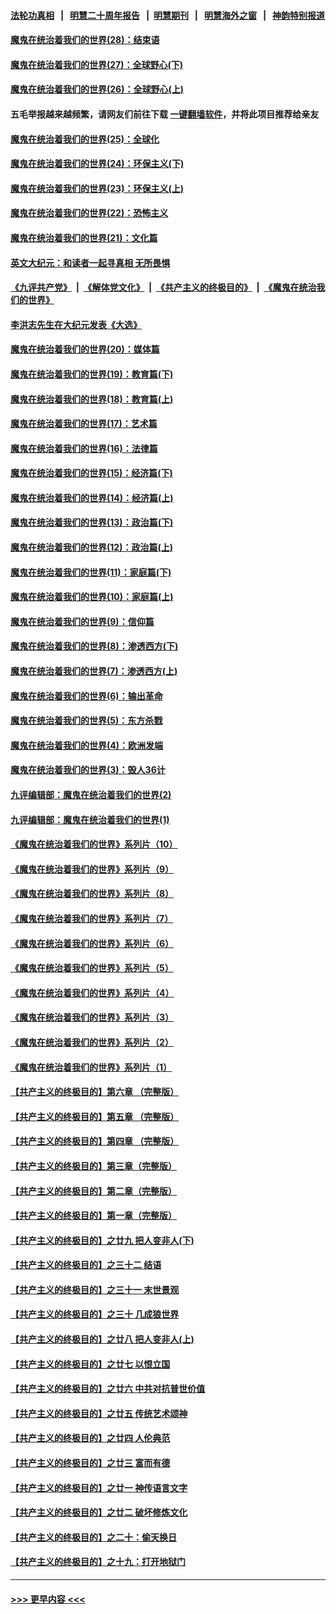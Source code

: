 #### [法轮功真相](https://github.com/gfw-breaker/truth/blob/master/README.md?t=0) &nbsp;&nbsp;|&nbsp;&nbsp; [明慧二十周年报告](https://github.com/gfw-breaker/mh-reports/blob/master/README.md?t=0) &nbsp;&nbsp;|&nbsp;&nbsp;[明慧期刊](https://github.com/gfw-breaker/mh-qikan) &nbsp;&nbsp;|&nbsp;&nbsp; [明慧海外之窗](https://github.com/gfw-breaker/mh-news/blob/master/README.md?t=0) &nbsp;&nbsp;|&nbsp;&nbsp; [神韵特别报道](https://github.com/gfw-breaker/mh-news/blob/master/shenyun.md?t=0)
#### [魔鬼在统治着我们的世界(28)：结束语](../pages/nsc422/n10936246.md?t=06210751) 
#### [魔鬼在统治着我们的世界(27)：全球野心(下)](../pages/nsc422/n10928319.md?t=06210751) 
#### [魔鬼在统治着我们的世界(26)：全球野心(上)](../pages/nsc422/n10900318.md?t=06210751) 
#### 五毛举报越来越频繁，请网友们前往下载 [一键翻墙软件](https://github.com/gfw-breaker/ssr-accounts)，并将此项目推荐给亲友
#### [魔鬼在统治着我们的世界(25)：全球化](../pages/nsc422/n10788205.md?t=06210751) 
#### [魔鬼在统治着我们的世界(24)：环保主义(下)](../pages/nsc422/n10695307.md?t=06210751) 
#### [魔鬼在统治着我们的世界(23)：环保主义(上)](../pages/nsc422/n10688613.md?t=06210751) 
#### [魔鬼在统治着我们的世界(22)：恐怖主义](../pages/nsc422/n10614727.md?t=06210751) 
#### [魔鬼在统治着我们的世界(21)：文化篇](../pages/nsc422/n10597706.md?t=06210751) 
#### [英文大纪元：和读者一起寻真相 无所畏惧](../pages/nsc422/n12542027.md?t=06210751) 
#### [《九评共产党》](https://github.com/begood0513/9ping.md/blob/master/README.md) &nbsp;|&nbsp; [《解体党文化》](../../../../jtdwh.md/blob/master/README.md)  &nbsp;|&nbsp; [《共产主义的终极目的》](../../../../gczydzjmd.md/blob/master/README.md) &nbsp;|&nbsp; [《魔鬼在统治我们的世界》](../../../../mgztzwmdsj.md/blob/master/README.md) 
#### [李洪志先生在大纪元发表《大选》](../pages/nsc422/n12534746.md?t=06210751) 
#### [魔鬼在统治着我们的世界(20)：媒体篇](../pages/nsc422/n10586579.md?t=06210751) 
#### [魔鬼在统治着我们的世界(19)：教育篇(下)](../pages/nsc422/n10564808.md?t=06210751) 
#### [魔鬼在统治着我们的世界(18)：教育篇(上)](../pages/nsc422/n10526970.md?t=06210751) 
#### [魔鬼在统治着我们的世界(17)：艺术篇](../pages/nsc422/n10499093.md?t=06210751) 
#### [魔鬼在统治着我们的世界(16)：法律篇](../pages/nsc422/n10485969.md?t=06210751) 
#### [魔鬼在统治着我们的世界(15)：经济篇(下)](../pages/nsc422/n10469975.md?t=06210751) 
#### [魔鬼在统治着我们的世界(14)：经济篇(上)](../pages/nsc422/n10457370.md?t=06210751) 
#### [魔鬼在统治着我们的世界(13)：政治篇(下)](../pages/nsc422/n10448270.md?t=06210751) 
#### [魔鬼在统治着我们的世界(12)：政治篇(上)](../pages/nsc422/n10444576.md?t=06210751) 
#### [魔鬼在统治着我们的世界(11)：家庭篇(下)](../pages/nsc422/n10440961.md?t=06210751) 
#### [魔鬼在统治着我们的世界(10)：家庭篇(上)](../pages/nsc422/n10435448.md?t=06210751) 
#### [魔鬼在统治着我们的世界(9)：信仰篇](../pages/nsc422/n10432159.md?t=06210751) 
#### [魔鬼在统治着我们的世界(8)：渗透西方(下)](../pages/nsc422/n10429603.md?t=06210751) 
#### [魔鬼在统治着我们的世界(7)：渗透西方(上)](../pages/nsc422/n10426013.md?t=06210751) 
#### [魔鬼在统治着我们的世界(6)：输出革命](../pages/nsc422/n10421536.md?t=06210751) 
#### [魔鬼在统治着我们的世界(5)：东方杀戮](../pages/nsc422/n10417707.md?t=06210751) 
#### [魔鬼在统治着我们的世界(4)：欧洲发端](../pages/nsc422/n10414890.md?t=06210751) 
#### [魔鬼在统治着我们的世界(3)：毁人36计](../pages/nsc422/n10411583.md?t=06210751) 
#### [九评编辑部：魔鬼在统治着我们的世界(2)](../pages/nsc422/n10410036.md?t=06210751) 
#### [九评编辑部：魔鬼在统治着我们的世界(1)](../pages/nsc422/n10406825.md?t=06210751) 
#### [《魔鬼在统治着我们的世界》系列片（10）](../pages/nsc422/n12292670.md?t=06210751) 
#### [《魔鬼在统治着我们的世界》系列片（9）](../pages/nsc422/n12290859.md?t=06210751) 
#### [《魔鬼在统治着我们的世界》系列片（8）](../pages/nsc422/n12287445.md?t=06210751) 
#### [《魔鬼在统治着我们的世界》系列片（7）](../pages/nsc422/n12283425.md?t=06210751) 
#### [《魔鬼在统治着我们的世界》系列片（6）](../pages/nsc422/n12282314.md?t=06210751) 
#### [《魔鬼在统治着我们的世界》系列片（5）](../pages/nsc422/n12281419.md?t=06210751) 
#### [《魔鬼在统治着我们的世界》系列片（4）](../pages/nsc422/n12274024.md?t=06210751) 
#### [《魔鬼在统治着我们的世界》系列片（3）](../pages/nsc422/n12271322.md?t=06210751) 
#### [《魔鬼在统治着我们的世界》系列片（2）](../pages/nsc422/n12269049.md?t=06210751) 
#### [《魔鬼在统治着我们的世界》系列片（1）](../pages/nsc422/n12267575.md?t=06210751) 
#### [【共产主义的终极目的】第六章 （完整版）](../pages/nsc422/n11428913.md?t=06210751) 
#### [【共产主义的终极目的】第五章 （完整版）](../pages/nsc422/n11428912.md?t=06210751) 
#### [【共产主义的终极目的】第四章 （完整版）](../pages/nsc422/n11428907.md?t=06210751) 
#### [【共产主义的终极目的】第三章（完整版）](../pages/nsc422/n11428848.md?t=06210751) 
#### [【共产主义的终极目的】第二章（完整版）](../pages/nsc422/n11428831.md?t=06210751) 
#### [【共产主义的终极目的】第一章（完整版）](../pages/nsc422/n11417651.md?t=06210751) 
#### [【共产主义的终极目的】之廿九 把人变非人(下)](../pages/nsc422/n11344140.md?t=06210751) 
#### [【共产主义的终极目的】之三十二 结语](../pages/nsc422/n11360535.md?t=06210751) 
#### [【共产主义的终极目的】之三十一 末世景观](../pages/nsc422/n11351129.md?t=06210751) 
#### [【共产主义的终极目的】之三十 几成狼世界](../pages/nsc422/n11348280.md?t=06210751) 
#### [【共产主义的终极目的】之廿八 把人变非人(上)](../pages/nsc422/n11340492.md?t=06210751) 
#### [【共产主义的终极目的】之廿七 以恨立国](../pages/nsc422/n11336944.md?t=06210751) 
#### [【共产主义的终极目的】之廿六 中共对抗普世价值](../pages/nsc422/n11324785.md?t=06210751) 
#### [【共产主义的终极目的】之廿五 传统艺术颂神](../pages/nsc422/n11296396.md?t=06210751) 
#### [【共产主义的终极目的】之廿四 人伦典范](../pages/nsc422/n11296397.md?t=06210751) 
#### [【共产主义的终极目的】之廿三 富而有德](../pages/nsc422/n11283598.md?t=06210751) 
#### [【共产主义的终极目的】之廿一 神传语言文字](../pages/nsc422/n11263265.md?t=06210751) 
#### [【共产主义的终极目的】之廿二 破坏修炼文化](../pages/nsc422/n11245728.md?t=06210751) 
#### [【共产主义的终极目的】之二十：偷天换日](../pages/nsc422/n11238846.md?t=06210751) 
#### [【共产主义的终极目的】之十九：打开地狱门](../pages/nsc422/n11206376.md?t=06210751) 

----
#### [ >>> 更早内容 <<< ](../indexes/nsc422-earlier.md)
